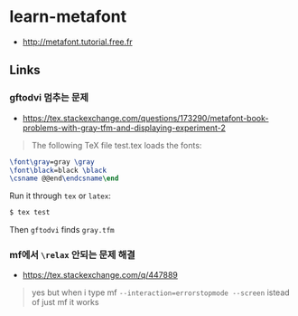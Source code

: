 # learn-metafont
- http://metafont.tutorial.free.fr

## Links
### gftodvi 멈추는 문제
- https://tex.stackexchange.com/questions/173290/metafont-book-problems-with-gray-tfm-and-displaying-experiment-2
> The following TeX file test.tex loads the fonts:
```tex
\font\gray=gray \gray
\font\black=black \black
\csname @@end\endcsname\end
```
Run it through `tex` or `latex`:
```sh
$ tex test
```
Then `gftodvi` finds `gray.tfm`

### mf에서 `\relax` 안되는 문제 해결
- https://tex.stackexchange.com/q/447889
> yes but when i type mf `--interaction=errorstopmode --screen` istead of just mf it works
